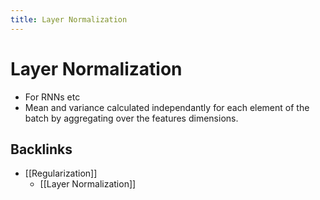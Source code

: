 ```yaml
---
title: Layer Normalization
---
```


# Layer Normalization
- For RNNs etc
- Mean and variance calculated independantly for each element of the batch by aggregating over the features dimensions.







## Backlinks
* [[Regularization]]
	* [[Layer Normalization]]

